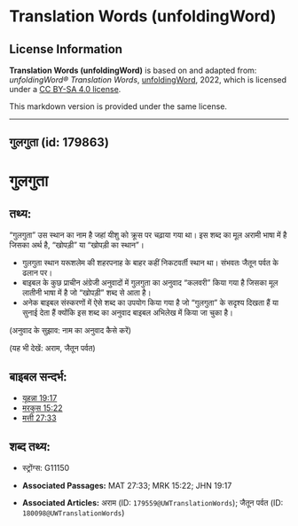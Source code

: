 # Translation Words (unfoldingWord)

## License Information

**Translation Words (unfoldingWord)** is based on and adapted from: _unfoldingWord® Translation Words_, [unfoldingWord](https://unfoldingword.org/utw), 2022, which is licensed under a [CC BY-SA 4.0 license](https://creativecommons.org/licenses/by-sa/4.0/legalcode.en).

This markdown version is provided under the same license.



--------------------------------

## गुलगुता (id: 179863)

गुलगुता
=======

तथ्य:
-----

“गुलगुता” उस स्थान का नाम है जहां यीशु को क्रूस पर चढ़ाया गया था। इस शब्द का मूल अरामी भाषा में है जिसका अर्थ है, “खोपड़ी” या “खोपड़ी का स्थान”।

* गुलगुता स्थान यरूशलेम की शहरपनाह के बाहर कहीं निकटवर्ती स्थान था। संभवतः जैतून पर्वत के ढलान पर।
* बाइबल के कुछ प्राचीन अंग्रेजी अनुवादों में गुलगुता का अनुवाद “कलवरी” किया गया है जिसका मूल लातीनी भाषा में है जो “खोपड़ी” शब्द से आता है।
* अनेक बाइबल संस्करणों में ऐसे शब्द का उपयोग किया गया है जो “गुलगुता” के सदृश्य दिखता हैं या सुनाई देता हैं क्योंकि इस शब्द का अनुवाद बाइबल अभिलेख में किया जा चुका है।

(अनुवाद के सुझाव: नाम का अनुवाद कैसे करें)

(यह भी देखें: अराम, जैतून पर्वत)

बाइबल सन्दर्भ:
--------------

* [यूहन्ना 19:17](https://ref.ly/John19:17)
* [मरकुस 15:22](https://ref.ly/Mark15:22)
* [मत्ती 27:33](https://ref.ly/Matt27:33)

शब्द तथ्य:
----------

* स्ट्रोंग्स: G11150

* **Associated Passages:** MAT 27:33; MRK 15:22; JHN 19:17
* **Associated Articles:** अराम (ID: `179559@UWTranslationWords`); जैतून पर्वत (ID: `180098@UWTranslationWords`)

